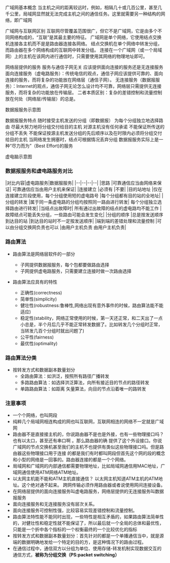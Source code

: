 广域网基本概念
当主机之间的距离较远时，例如，相隔几十或几百公里，甚至几千公里，局域网显然就无法完成主机之间的通信任务。这里就需要另一种结构的网络，即广域网



广域网与互联网区别
互联网尽管覆盖范围很广，但它不是广域网，它是由多个不同网络构成的，“互联”是其最主要的特征。
广域网是单个网络，它使用结点交换机连接各主机而不是是路由器连接各网络。
结点交换机在单个网络中转发分组，而路由器在多个网络构成的互联网中转发分组。
连接在一个广域网（或一个局域网）上的主机在该网内进行通信时，只需要使用其网络的物理地址即可。

网络层提供的服务
服务与通信子网无关
应该提供面向连接的服务还是无连接服务
   面向连接服务（虚电路服务）：传统电信的观点，通信子网应该提供可靠的、面向连接的服务，而将复杂的功能放在网络层（通信子网）。
  无连接服务（数据报服务）：Internet的观点，通信子网无论怎么设计均不可靠，网络层只需提供无连接服务，而将复杂的功能放在传输层。
  二者本质区别：复杂的差错控制和流量控制放在何处（网络层/传输层）的总是。



数据报服务示意图

数据报服务特点
随时接受主机发送的分组（即数据报）
为每个分组独立地选择路由
尽最大努力地将分组交付给目的主机
对源主机没有任何承诺
不能保证所传送的分组不丢失
不能保证按源主机发送分组的先后顺序以及在时限内必须将分组交付给目的主机
当网络发生拥塞时，结点可根据情况丢弃分组
数据报服务实际上是一种“尽力而为”（Best Effort)的服务


虚电脑示意图







### 数据报服务和虚电路服务对比 
|对比内容|虚电路服务|数据服服务|
|--|--|--|--|
|思路 |可靠通信应当由网络来保证| 可靠通信应当由用户主机来保证|
|连接建立 |必须有 |不要|
|目的站地址 |仅在连接建立阶段使用，每个分组使用短的虚电路号 |每个分组都有目的站的全地址|
|分组的转发 |属于同一条虚电路的分组均按照同一路由进行转发| 每个分组独立选择路由进行转发|
|当结点出故障时| 所有通过出故障的结点的虚电路均不能工作 |故障结点可能丢失分组，一些路由可能会发生变化|
|分组的顺序 |总是按发送顺序到达目的站 |到达目的站时不一定按发送顺序|
|端到端的差错处理和流量控制 |可以由分组交换网负责也可以 |由用户主机负责 由用户主机负责|


### 路由算法
- 路由算法是网络层软件的一部分
  - 子网提供数据报服务，每个包都要做路由选择
  - 子网提供虚电路服务，只需要建立连接时做一次路由选择

- 路由算法应具有的特性
  - 正确性(correctness)
  - 简单性(simplicity)
  - 健壮性(robustness:鲁棒性,网络出现有意外事件的时候，路由算法能不能适应)
  - 稳定性(stability，网络正常使用的时候，第一天还正常，和二天出了一点小总是，半个月后几乎不能正常转发数据了。比如转发几个分组时正常，当转发几百个分组时就出问题了)
  - 公平性(fairness)
  - 最优性(optimality)

### 路由算法分类
- 按转发方式和数据副本数量划分
  - 全路由算法：如洪泛，按照所有路径广播转发
  - 多路路由算法：如选择洪泛算法，向所有接近目的节点的路径转发
  - 单路路由算法：如距离 矢量算法，向目的节点沿着唯一的路转发



### 注意事项
- 一个个网络，也叫网段
- 纯粹几个局域网相连构成的网也叫互联网，互联网相连的网络不一定就是广域网
- 路由器不是直接接主机的，你说路由器不是也是外接，也有一些物理接口吗？也有以太口，甚至还有串口啊 。那么路由器的确 提供了这个外设接口。你说广域网的节点交换机甚至我们的主机不也提供有类似这些物理接口吗。但是路由器这些物理接口用于连接 的都是我们有时都叫网段但首先这个网的段的概念和小型的网络是一回事的。路由器连接的都是一个个网络。
- 局域网和广域网的内部通信都需要物理地址，比如局域网通信用MAC地址，广域网通信使用ATM网络ATM地址。
- 以太网主机能不能和ATM主机直接通信？ 以太网主机知道ATM主机的ATM地址。这个绝对通不起来。 跨网传输必须作用路由器或者说使用网间连接设备。
- 在网络层提供的面向连接服务叫虚电路服务，网络层提供的无连接服务叫数据报服务
- 面向连接服务和无连接服务没有层次关系。
- 面向连接服务可控制性强，比较容易实现差错控制和流量控制。
- 路由算法特性能不能同时出现，一些特性是相互矛盾的，如果路由算法简单性的，对健壮性和稳定性就不能保证了，所以最后就一个全局的总体和最优性，只能是一个折中各个指标的一个权衡最终的一个比较优化的指标
- 按转发方式和数据副本数量划分：首先针对的都是一个单播通信当中，就是源端的数据明确地发给一个特定的目的方，是这种情况下的路由过程。
- 在通信过程中，通信双方以分组为单位、使用存储-转发机制实现数据交互的通信方式，**被称为分组交换（PS:packet switching）**